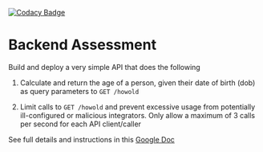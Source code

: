 [![Codacy Badge](https://app.codacy.com/project/badge/Grade/dc0056e69d9542f1ad32ee824f0285cd)](https://www.codacy.com/gh/ibrahimabba/age-calculator/dashboard?utm_source=github.com&amp;utm_medium=referral&amp;utm_content=ibrahimabba/age-calculator&amp;utm_campaign=Badge_Grade)
# Backend Assessment

Build and deploy a very simple API that does the following

1.  Calculate and return the age of a person, given their date of birth (dob) as query parameters to `GET /howold`

2.  Limit calls to `GET /howold` and prevent excessive usage from potentially ill-configured or malicious integrators. Only allow a maximum of 3 calls per second for each API client/caller

See full details and instructions in this [Google Doc](https://docs.google.com/document/d/1ma5vKz0j34gwI9WYrZddMM1ENlQddGOVFJ5qdSq2QlQ)